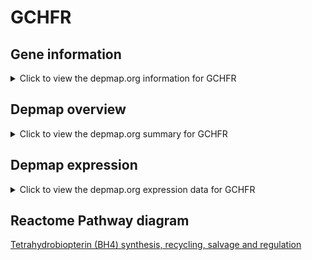 <h1>GCHFR</h1>

<h2>Gene information</h2>
<details>
  <summary>Click to view the depmap.org information for GCHFR</summary>
  <iframe src="https://depmap.org/portal/gene/GCHFR?tab=about" style="border:none;width:100%;height:800px"></iframe>
</details>

<h2>Depmap overview</h2>
<details>
  <summary>Click to view the depmap.org summary for GCHFR</summary>
  <iframe src="https://depmap.org/portal/gene/GCHFR?tab=overview" style="border:none;width:100%;height:800px"></iframe>
</details>

<h2>Depmap expression</h2>
<details>
  <summary>Click to view the depmap.org expression data for GCHFR</summary>
  <iframe src="https://depmap.org/portal/gene/GCHFR?tab=characterization" style="border:none;width:100%;height:800px"></iframe>
</details>



<h2>Reactome Pathway diagram</h2>
<a href="https://reactome.org/PathwayBrowser/#/R-HSA-1474151" target="_BLANK">Tetrahydrobiopterin (BH4) synthesis, recycling, salvage and regulation</a>



